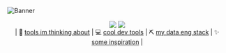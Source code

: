 ![Banner](./images/github-banner.gif)

<div align="center">
    <a href="https://github.com/anuraghazra/github-readme-stats"><img align="center" src="https://github-readme-stats.vercel.app/api?username=mighabana&show_icons=true&theme=nightowl&hide_border=true&rank_icon=github" /></a>
    <a href="https://github.com/anuraghazra/github-readme-stats"> <img align="center" src="https://github-readme-stats.vercel.app/api/top-langs/?username=mighabana&layout=compact&theme=nightowl&langs_count=8&hide_border=true" /> </a>
</div>
<div align="center">
|
🤔 <a href="https://github.com/stars/mighabana/lists/to-try">tools im thinking about</a>
|
💻 <a href="https://github.com/stars/mighabana/lists/dev-tools">cool dev tools</a>
|
⛏️ <a href="https://github.com/stars/mighabana/lists/data-engineering">my data eng stack</a>
|
✨ <a href="https://github.com/stars/mighabana/lists/inspiration">some inspiration</a>
|
<!-- [🏗️ devops stuff](https://github.com/stars/mighabana/lists/devops)
|
[🐍 python tools](https://github.com/stars/mighabana/lists/py-tools)
|
[📊 data vizualization](https://github.com/stars/mighabana/lists/data-vizualization)
|
[🔠 NLP/LLMs](https://github.com/stars/mighabana/lists/nlp-llms)
|
[🌇 web development](https://github.com/stars/mighabana/lists/web-development)
| -->
</div>
<!--
**mighabana/mighabana** is a ✨ _special_ ✨ repository because its `README.md` (this file) appears on your GitHub profile.

Here are some ideas to get you started:

- 🔭 I’m currently working on ...
- 🌱 I’m currently learning ...
- 👯 I’m looking to collaborate on ...
- 🤔 I’m looking for help with ...
- 💬 Ask me about ...
- 📫 How to reach me: ...
- 😄 Pronouns: ...
- ⚡ Fun fact: ...
-->
